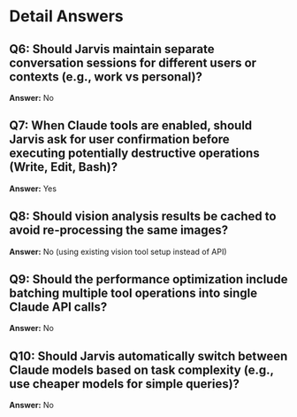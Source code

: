 # Detail Answers

## Q6: Should Jarvis maintain separate conversation sessions for different users or contexts (e.g., work vs personal)?
**Answer:** No

## Q7: When Claude tools are enabled, should Jarvis ask for user confirmation before executing potentially destructive operations (Write, Edit, Bash)?
**Answer:** Yes

## Q8: Should vision analysis results be cached to avoid re-processing the same images?
**Answer:** No (using existing vision tool setup instead of API)

## Q9: Should the performance optimization include batching multiple tool operations into single Claude API calls?
**Answer:** No

## Q10: Should Jarvis automatically switch between Claude models based on task complexity (e.g., use cheaper models for simple queries)?
**Answer:** No